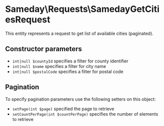 # Sameday\Requests\SamedayGetCitiesRequest

This entity represents a request to get list of available cities (paginated).

## Constructor parameters

- `int|null $countyId` specifies a filter for county identifier
- `int|null $name` specifies a filter for city name
- `int|null $postalCode` specifies a filter for postal code

## Pagination

To specify pagination parameters use the following setters on this object:

- `setPage(int $page)` specified the page to retrieve
- `setCountPerPage(int $countPerPage)` specifies the number of elements to retrieve
